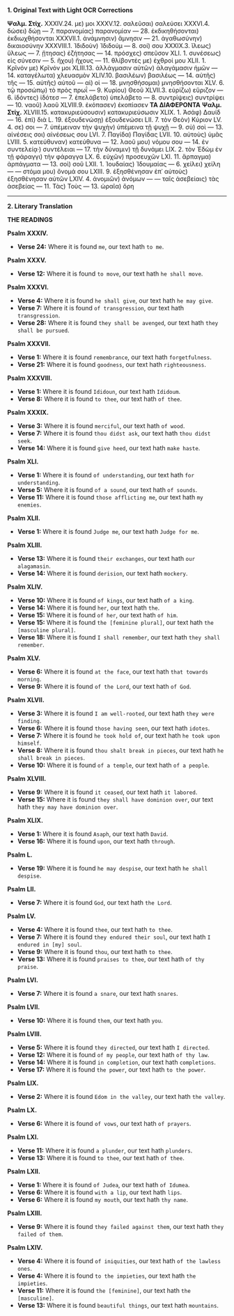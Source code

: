 **1. Original Text with Light OCR Corrections**

**Ψαλμ. Στίχ.**
XXXIV.24. με) μοι
XXXV.12. σαλεῦσαι) σαλεύσει
XXXVI.4. δώσει) δώῃ
— 7. παρανομίας) παρανομίαν
— 28. ἐκδικηθήσονται) ἐκδιωχθήσονται
XXXVII.1. ἀνάμνησιν) ἄμνησιν
— 21. ἀγαθωσύνην) δικαιοσύνην
XXXVIII.1. Ἰδιδοὺν) Ἰδιδούμ
— 8. σοί) σου
XXXIX.3. ἵλεως) ὕλεως
— 7. ᾔτησας) ἐζήτησας
— 14. πρόσχες) σπεῦσον
XLI. 1. συνέσεως) εἰς σύνεσιν
— 5. ἤχου) ἤχους
— 11. θλίβοντές με) ἐχθροί μου
XLII. 1. Κρῖνόν με) Κρῖνόν μοι
XLIII.13. ἀλλάγμασιν αὐτῶν) ἀλαγάμασιν ἡμῶν
— 14. καταγέλωτα) χλευασμὸν
XLIV.10. βασιλέων) βασιλέως
— 14. αὐτῆς) τῆς
— 15. αὐτῆς) αὐτοῦ
— αἱ) οἱ
— 18. μνησθήσομαι) μνησθήσονται
XLV. 6. τῷ προσώπῳ) τὸ πρὸς πρωΐ
— 9. Κυρίου) Θεοῦ
XLVII.3. εὐρίζω) εὕριζον
— 6. ἰδόντες) ἰδότεσ
— 7. ἐπελάβετο) ὑπελάβετο
— 8. συντρίψεις) συντρίψει
— 10. ναοῦ) λαοῦ
XLVIII.9. ἐκόπασεν) ἐκοπίασεν
**ΤΑ ΔΙΑΦΕΡΟΝΤΑ**
**Ψαλμ. Στίχ.**
XLVIII.15. κατακυριεύσουσιν) κατακυριεύσωσιν
XLIX. 1. Ἀσάφ) Δαυίδ
— 16. ἐπὶ) διὰ
L. 19. ἐξουδενώσῃ) ἐξουδενώσει
LII. 7. τὸν Θεὸν) Κύριον
LV. 4. σε) σοι
— 7. ὑπέμειναν τὴν ψυχὴν) ὑπέμεινα τῇ ψυχῇ
— 9. σὺ) σοὶ
— 13. αἰνέσεις σοι) αἰνέσεως σου
LVI. 7. Παγίδα) Παγίδας
LVII. 10. αὐτοὺς) ὑμᾶς
LVIII. 5. κατεύθυναν) κατεύθυνα
— 12. λαοῦ μου) νόμου σου
— 14. ἐν συντελείᾳ·) συντέλειαι
— 17. τὴν δύναμιν) τῇ δυνάμει
LIX. 2. τὸν Ἐδὼμ ἐν τῇ φάραγγι) τὴν φάραγγα
LX. 6. εὐχῶν) προσευχῶν
LXI. 11. ἅρπαγμα) ἀρπάγματα
— 13. σοὶ) σοῦ
LXII. 1. Ἰουδαίας) Ἰδουμαίας
— 6. χείλει) χείλη
— — στόμα μου) ὄνομά σου
LXIII. 9. ἐξησθένησαν ἐπ᾿ αὐτοὺς) ἐξησθένησαν αὐτῶν
LXIV. 4. ἀνομιῶν) ἀνόμων
— — ταῖς ἀσεβείαις) τὰς ἀσεβείας
— 11. Τὰς) Τοὺς
— 13. ὡραῖα) ὄρη

---

**2. Literary Translation**

**THE READINGS**

**Psalm XXXIV.**
*   **Verse 24:** Where it is found `me`, our text hath `to me`.

**Psalm XXXV.**
*   **Verse 12:** Where it is found `to move`, our text hath `he shall move`.

**Psalm XXXVI.**
*   **Verse 4:** Where it is found `he shall give`, our text hath `he may give`.
*   **Verse 7:** Where it is found `of transgression`, our text hath `transgression`.
*   **Verse 28:** Where it is found `they shall be avenged`, our text hath `they shall be pursued`.

**Psalm XXXVII.**
*   **Verse 1:** Where it is found `remembrance`, our text hath `forgetfulness`.
*   **Verse 21:** Where it is found `goodness`, our text hath `righteousness`.

**Psalm XXXVIII.**
*   **Verse 1:** Where it is found `Ididoun`, our text hath `Ididoum`.
*   **Verse 8:** Where it is found `to thee`, our text hath `of thee`.

**Psalm XXXIX.**
*   **Verse 3:** Where it is found `merciful`, our text hath `of wood`.
*   **Verse 7:** Where it is found `thou didst ask`, our text hath `thou didst seek`.
*   **Verse 14:** Where it is found `give heed`, our text hath `make haste`.

**Psalm XLI.**
*   **Verse 1:** Where it is found `of understanding`, our text hath `for understanding`.
*   **Verse 5:** Where it is found `of a sound`, our text hath `of sounds`.
*   **Verse 11:** Where it is found `those afflicting me`, our text hath `my enemies`.

**Psalm XLII.**
*   **Verse 1:** Where it is found `Judge me`, our text hath `Judge for me`.

**Psalm XLIII.**
*   **Verse 13:** Where it is found `their exchanges`, our text hath `our alagamasin`.
*   **Verse 14:** Where it is found `derision`, our text hath `mockery`.

**Psalm XLIV.**
*   **Verse 10:** Where it is found `of kings`, our text hath `of a king`.
*   **Verse 14:** Where it is found `her`, our text hath `the`.
*   **Verse 15:** Where it is found `of her`, our text hath `of him`.
*   **Verse 15:** Where it is found `the [feminine plural]`, our text hath `the [masculine plural]`.
*   **Verse 18:** Where it is found `I shall remember`, our text hath `they shall remember`.

**Psalm XLV.**
*   **Verse 6:** Where it is found `at the face`, our text hath `that towards morning`.
*   **Verse 9:** Where it is found `of the Lord`, our text hath `of God`.

**Psalm XLVII.**
*   **Verse 3:** Where it is found `I am well-rooted`, our text hath `they were finding`.
*   **Verse 6:** Where it is found `those having seen`, our text hath `idotes`.
*   **Verse 7:** Where it is found `he took hold of`, our text hath `he took upon himself`.
*   **Verse 8:** Where it is found `thou shalt break in pieces`, our text hath `he shall break in pieces`.
*   **Verse 10:** Where it is found `of a temple`, our text hath `of a people`.

**Psalm XLVIII.**
*   **Verse 9:** Where it is found `it ceased`, our text hath `it labored`.
*   **Verse 15:** Where it is found `they shall have dominion over`, our text hath `they may have dominion over`.

**Psalm XLIX.**
*   **Verse 1:** Where it is found `Asaph`, our text hath `David`.
*   **Verse 16:** Where it is found `upon`, our text hath `through`.

**Psalm L.**
*   **Verse 19:** Where it is found `he may despise`, our text hath `he shall despise`.

**Psalm LII.**
*   **Verse 7:** Where it is found `God`, our text hath `the Lord`.

**Psalm LV.**
*   **Verse 4:** Where it is found `thee`, our text hath `to thee`.
*   **Verse 7:** Where it is found `they endured their soul`, our text hath `I endured in [my] soul`.
*   **Verse 9:** Where it is found `thou`, our text hath `to thee`.
*   **Verse 13:** Where it is found `praises to thee`, our text hath `of thy praise`.

**Psalm LVI.**
*   **Verse 7:** Where it is found `a snare`, our text hath `snares`.

**Psalm LVII.**
*   **Verse 10:** Where it is found `them`, our text hath `you`.

**Psalm LVIII.**
*   **Verse 5:** Where it is found `they directed`, our text hath `I directed`.
*   **Verse 12:** Where it is found `of my people`, our text hath `of thy law`.
*   **Verse 14:** Where it is found `in completion`, our text hath `completions`.
*   **Verse 17:** Where it is found `the power`, our text hath `to the power`.

**Psalm LIX.**
*   **Verse 2:** Where it is found `Edom in the valley`, our text hath `the valley`.

**Psalm LX.**
*   **Verse 6:** Where it is found `of vows`, our text hath `of prayers`.

**Psalm LXI.**
*   **Verse 11:** Where it is found `a plunder`, our text hath `plunders`.
*   **Verse 13:** Where it is found `to thee`, our text hath `of thee`.

**Psalm LXII.**
*   **Verse 1:** Where it is found `of Judea`, our text hath `of Idumea`.
*   **Verse 6:** Where it is found `with a lip`, our text hath `lips`.
*   **Verse 6:** Where it is found `my mouth`, our text hath `thy name`.

**Psalm LXIII.**
*   **Verse 9:** Where it is found `they failed against them`, our text hath `they failed of them`.

**Psalm LXIV.**
*   **Verse 4:** Where it is found `of iniquities`, our text hath `of the lawless ones`.
*   **Verse 4:** Where it is found `to the impieties`, our text hath `the impieties`.
*   **Verse 11:** Where it is found `the [feminine]`, our text hath `the [masculine]`.
*   **Verse 13:** Where it is found `beautiful things`, our text hath `mountains`.